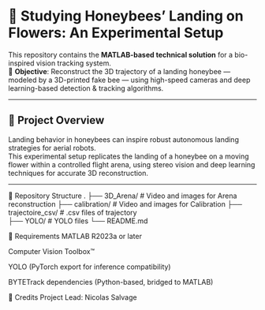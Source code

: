 # 🐝 Studying Honeybees’ Landing on Flowers: An Experimental Setup

This repository contains the **MATLAB-based technical solution** for a bio-inspired vision tracking system.  
🎯 **Objective**: Reconstruct the 3D trajectory of a landing honeybee — modeled by a 3D-printed fake bee — using high-speed cameras and deep learning-based detection & tracking algorithms.

---

## 🚀 Project Overview

Landing behavior in honeybees can inspire robust autonomous landing strategies for aerial robots.  
This experimental setup replicates the landing of a honeybee on a moving flower within a controlled flight arena, using stereo vision and deep learning techniques for accurate 3D reconstruction.

---

📁 Repository Structure
.
├── 3D_Arena/               # Video and images for Arena reconstruction
├── calibration/            # Video and images for Calibration
├── trajectoire_csv/        # .csv files of trajectory         
├── YOLO/                   # YOLO files
└── README.md

🧰 Requirements
MATLAB R2023a or later

Computer Vision Toolbox™

YOLO (PyTorch export for inference compatibility)

BYTETrack dependencies (Python-based, bridged to MATLAB)

👤 Credits
Project Lead: Nicolas Salvage

